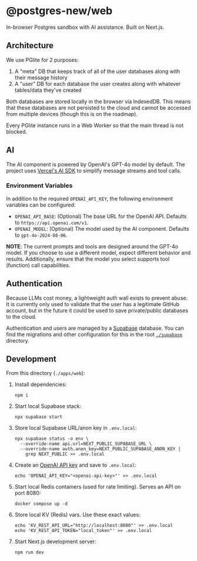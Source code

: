 # @postgres-new/web

In-browser Postgres sandbox with AI assistance. Built on Next.js.

## Architecture

We use PGlite for 2 purposes:

1. A "meta" DB that keeps track of all of the user databases along with their message history
2. A "user" DB for each database the user creates along with whatever tables/data they've created

Both databases are stored locally in the browser via IndexedDB. This means that these databases are not persisted to the cloud and cannot be accessed from multiple devices (though this is on the roadmap).

Every PGlite instance runs in a Web Worker so that the main thread is not blocked.


## AI

The AI component is powered by OpenAI's GPT-4o model by default. The project uses [Vercel's AI SDK](https://sdk.vercel.ai/docs/introduction) to simplify message streams and tool calls.

### Environment Variables

In addition to the required `OPENAI_API_KEY`, the following environment variables can be configured:

- `OPENAI_API_BASE`: (Optional) The base URL for the OpenAI API. Defaults to `https://api.openai.com/v1`.
- `OPENAI_MODEL`: (Optional) The model used by the AI component. Defaults to `gpt-4o-2024-08-06`.

**NOTE**: The current prompts and tools are designed around the GPT-4o model. If you choose to use a different model, expect different behavior and results. Additionally, ensure that the model you select supports tool (function) call capabilities.


## Authentication

Because LLMs cost money, a lightweight auth wall exists to prevent abuse. It is currently only used to validate that the user has a legitimate GitHub account, but in the future it could be used to save private/public databases to the cloud.

Authentication and users are managed by a [Supabase](https://supabase.com/) database. You can find the migrations and other configuration for this in the root [`./supabase`](../../supabase/) directory.

## Development

From this directory (`./apps/web`):

1. Install dependencies:
   ```shell
   npm i
   ```
2. Start local Supabase stack:
   ```shell
   npx supabase start
   ```
3. Store local Supabase URL/anon key in `.env.local`:
   ```shell
   npx supabase status -o env \
     --override-name api.url=NEXT_PUBLIC_SUPABASE_URL \
     --override-name auth.anon_key=NEXT_PUBLIC_SUPABASE_ANON_KEY |
       grep NEXT_PUBLIC >> .env.local
   ```
4. Create an [OpenAI API key](https://platform.openai.com/api-keys) and save to `.env.local`:
   ```shell
   echo 'OPENAI_API_KEY="<openai-api-key>"' >> .env.local
   ```
5. Start local Redis containers (used for rate limiting). Serves an API on port 8080:
   ```shell
   docker compose up -d
   ```
6. Store local KV (Redis) vars. Use these exact values:
   ```shell
   echo 'KV_REST_API_URL="http://localhost:8080"' >> .env.local
   echo 'KV_REST_API_TOKEN="local_token"' >> .env.local
   ```
7. Start Next.js development server:
   ```shell
   npm run dev
   ```
